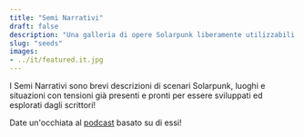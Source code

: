 ```yaml
---
title: "Semi Narrativi"
draft: false
description: "Una galleria di opere Solarpunk liberamente utilizzabili sotto licenze aperte"
slug: "seeds"
images:
- ../it/featured.it.jpg
---
```


I Semi Narrativi sono brevi descrizioni di scenari Solarpunk, luoghi e situazioni con tensioni già presenti e pronti per essere sviluppati ed esplorati dagli scrittori!

Date un'occhiata al [podcast](https://podcast.tomasino.org/) basato su di essi!

<br>
